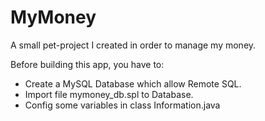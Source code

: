 # MyMoney
A small pet-project I created in order to manage my money.

Before building this app, you have to:
  - Create a MySQL Database which allow Remote SQL.
  - Import file mymoney_db.spl to Database.
  - Config some variables in class Information.java
